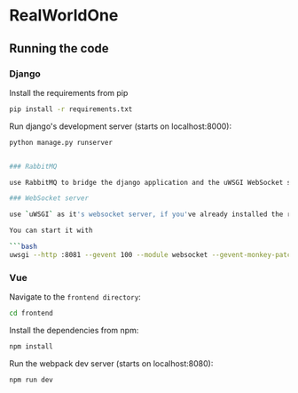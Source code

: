 # RealWorldOne

## Running the code

### Django

Install the requirements from pip

```bash
pip install -r requirements.txt
```

Run django's development server (starts on localhost:8000):

```bash
python manage.py runserver


### RabbitMQ

use RabbitMQ to bridge the django application and the uWSGI WebSocket server. The installation process varies.

### WebSocket server

use `uWSGI` as it's websocket server, if you've already installed the requirements from `requirements.txt` if should already be installed.

You can start it with

```bash
uwsgi --http :8081 --gevent 100 --module websocket --gevent-monkey-patch --master
```


### Vue

Navigate to the `frontend directory`:

```bash
cd frontend
```

Install the dependencies from npm:

``` bash
npm install
```

Run the webpack dev server (starts on localhost:8080):

```bash
npm run dev
```

